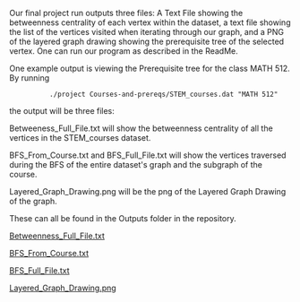   Our final project run outputs three files: A Text File showing the betweenness centrality of each vertex within the dataset,
a text file showing the list of the vertices visited when iterating through our graph, and a PNG of the layered graph drawing 
showing the prerequisite tree of the selected vertex. One can run our program as described in the ReadMe.

One example output is viewing the Prerequisite tree for the class MATH 512. By running

              ./project Courses-and-prereqs/STEM_courses.dat "MATH 512"
              
the output will be three files:

Betweeness_Full_File.txt will show the betweenness centrality of all the vertices in the STEM_courses dataset.

BFS_From_Course.txt and BFS_Full_File.txt will show the vertices traversed during the BFS of the entire dataset's graph and the subgraph of the course.

Layered_Graph_Drawing.png will be the png of the Layered Graph Drawing of the graph.

These can all be found in the Outputs folder in the repository.

[Betweenness_Full_File.txt](https://github-dev.cs.illinois.edu/cs225-sp21/davidm12-gcredi2-lzefran2/blob/master/Outputs/BFS_From_Course.txt)

[BFS_From_Course.txt](https://github-dev.cs.illinois.edu/cs225-sp21/davidm12-gcredi2-lzefran2/blob/master/Outputs/BFS_From_Course.txt)

[BFS_Full_File.txt](https://github-dev.cs.illinois.edu/cs225-sp21/davidm12-gcredi2-lzefran2/blob/master/Outputs/BFS_Full_File.txt)

[Layered_Graph_Drawing.png](https://github-dev.cs.illinois.edu/cs225-sp21/davidm12-gcredi2-lzefran2/blob/master/Outputs/Layered_Graph_Drawing.png)
